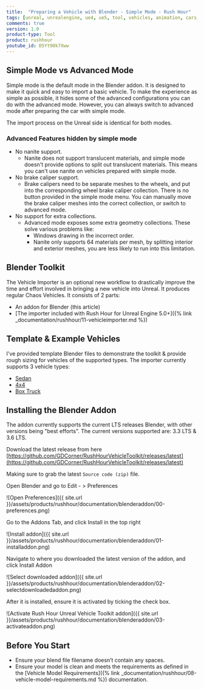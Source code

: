 ```yaml
---
title:  "Preparing a Vehicle with Blender - Simple Mode - Rush Hour"
tags: [unreal, unrealengine, ue4, ue5, tool, vehicles, animation, cars, animation, rushhour, blender]
comments: true
version: 1.0
product-type: Tool
product: rushhour
youtube_id: D5Yt90k7Xww
---
```


## Simple Mode vs Advanced Mode

Simple mode is the default mode in the Blender addon. It is designed to make it quick and easy to import a basic vehicle. To make the experience as simple as possible, it hides some of the advanced configurations you can do with the advanced mode. However, you can always switch to advanced mode after preparing the car with simple mode.

The import process on the Unreal side is identical for both modes.

### Advanced Features hidden by simple mode

- No nanite support.
  - Nanite does not support translucent materials, and simple mode doesn't provide options to split out translucent materials. This means you can't use nanite on vehicles prepared with simple mode.
- No brake caliper support.
  - Brake calipers need to be separate meshes to the wheels, and put into the corresponding wheel brake caliper collection. There is no button provided in the simple mode menu. You can manually move the brake caliper meshes into the correct collection, or switch to advanced mode.
- No support for extra collections.
  - Advanced mode exposes some extra geometry collections. These solve various problems like:
    - Windows drawing in the incorrect order.
    - Nanite only supports 64 materials per mesh, by splitting interior and exterior meshes, you are less likely to run into this limitation.

## Blender Toolkit

The Vehicle Importer is an optional new workflow to drastically improve the time and effort involved in bringing a new vehicle into Unreal. It produces regular Chaos Vehicles. It consists of 2 parts:

- An addon for Blender (this article)
- [The importer included with Rush Hour for Unreal Engine 5.0+]({% link _documentation/rushhour/11-vehicleimporter.md %})

## Template & Example Vehicles

I've provided template Blender files to demonstrate the toolkit & provide rough sizing for vehicles of the supported types. The importer currently supports 3 vehicle types:

- [Sedan](https://rushhourresources.s3.amazonaws.com/v1.4.0/SedanTemplate.blend)
- [4x4](https://rushhourresources.s3.amazonaws.com/v1.4.0/4x4Template.blend)
- [Box Truck](https://rushhourresources.s3.amazonaws.com/v1.4.0/BoxTruckTemplate.blend)

## Installing the Blender Addon

The addon currently supports the current LTS releases Blender, with other versions being "best efforts". The current versions supported are: 3.3 LTS & 3.6 LTS.

Download the latest release from here [https://github.com/GDCorner/RushHourVehicleToolkit/releases/latest](https://github.com/GDCorner/RushHourVehicleToolkit/releases/latest)

Making sure to grab the latest `Source code (zip)` file.

Open Blender and go to Edit - > Preferences

![Open Preferences]({{ site.url }}/assets/products/rushhour/documentation/blenderaddon/00-preferences.png)

Go to the Addons Tab, and click Install in the top right

![Install addon]({{ site.url }}/assets/products/rushhour/documentation/blenderaddon/01-installaddon.png)

Navigate to where you downloaded the latest version of the addon, and click Install Addon

![Select downloaded addon]({{ site.url }}/assets/products/rushhour/documentation/blenderaddon/02-selectdownloadedaddon.png)

After it is installed, ensure it is activated by ticking the check box.

![Activate Rush Hour Unreal Vehicle Toolkit addon]({{ site.url }}/assets/products/rushhour/documentation/blenderaddon/03-activateaddon.png)

## Before You Start

 - Ensure your blend file filename doesn’t contain any spaces.
 - Ensure your model is clean and meets the requirements as defined in the [Vehicle Model Requirements]({% link _documentation/rushhour/08-vehicle-model-requirements.md %}) documentation.
